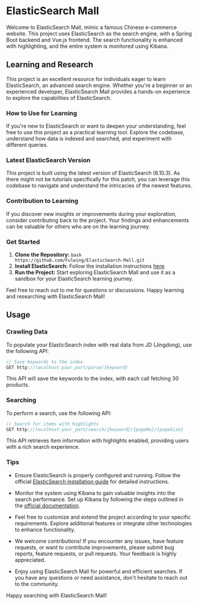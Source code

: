 # ElasticSearch Mall

Welcome to ElasticSearch Mall, mimic a famous Chinese e-commerce website. This project uses ElasticSearch as the search engine, with a Spring Boot backend and Vue.js frontend. The search functionality is enhanced with highlighting, and the entire system is monitored using Kibana.

## Learning and Research

This project is an excellent resource for individuals eager to learn ElasticSearch, an advanced search engine. Whether you're a beginner or an experienced developer, ElasticSearch Mall provides a hands-on experience to explore the capabilities of ElasticSearch.

### How to Use for Learning

If you're new to ElasticSearch or want to deepen your understanding, feel free to use this project as a practical learning tool. Explore the codebase, understand how data is indexed and searched, and experiment with different queries.

### Latest ElasticSearch Version

This project is built using the latest version of ElasticSearch (8.10.3). As there might not be tutorials specifically for this patch, you can leverage this codebase to navigate and understand the intricacies of the newest features.

### Contribution to Learning

If you discover new insights or improvements during your exploration, consider contributing back to the project. Your findings and enhancements can be valuable for others who are on the learning journey.

### Get Started

1. **Clone the Repository:** ```bash https://github.com/Fulwing/ElasticSearch-Mall.git```
2. **Install ElasticSearch:** Follow the installation instructions [here](https://www.elastic.co/downloads/elasticsearch).
3. **Run the Project:** Start exploring ElasticSearch Mall and use it as a sandbox for your ElasticSearch learning journey.

Feel free to reach out to me for questions or discussions. Happy learning and researching with ElasticSearch Mall!

## Usage

### Crawling Data

To populate your ElasticSearch index with real data from JD (Jingdong), use the following API:

```java
// Save keywords to the index
GET http://localhost:your_port/parse/{keyword}
```

This API will save the keywords to the index, with each call fetching 30 products.

### Searching

To perform a search, use the following API:

```java
// Search for items with highlights
GET http://localhost:your_port/search/{keyword}/{pageNo}/{pageSize}
```

This API retrieves item information with highlights enabled, providing users with a rich search experience.

### Tips

- Ensure ElasticSearch is properly configured and running. Follow the official [ElasticSearch installation guide](https://www.elastic.co/guide/en/elasticsearch/reference/current/install-elasticsearch.html) for detailed instructions.

- Monitor the system using Kibana to gain valuable insights into the search performance. Set up Kibana by following the steps outlined in the [official documentation](https://www.elastic.co/guide/en/kibana/current/install.html).

- Feel free to customize and extend the project according to your specific requirements. Explore additional features or integrate other technologies to enhance functionality.

- We welcome contributions! If you encounter any issues, have feature requests, or want to contribute improvements, please submit bug reports, feature requests, or pull requests. Your feedback is highly appreciated.

- Enjoy using ElasticSearch Mall for powerful and efficient searches. If you have any questions or need assistance, don't hesitate to reach out to the community.

Happy searching with ElasticSearch Mall!
